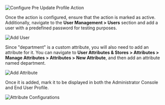 ![Configure Pre Update Profile Action]({{base_path}}/assets/img/complete-guides/actions/image28.png)

Once the action is configured, ensure that the action is marked as active. Additionally, navigate to the **User
Management > Users** section and add a user with a predefined password for testing purposes.

![Add User]({{base_path}}/assets/img/complete-guides/actions/image15.png)

Since "department" is a custom attribute, you will also need to add an attribute for it. You can navigate to **User
Attributes & Stores > Attributes > Manage Attributes > Attributes > New Attribute**, and then add an attribute named
department.

![Add Attribute]({{base_path}}/assets/img/complete-guides/actions/image29.png)

Once it is added, mark it to be displayed in both the Administrator Console and End User Profile.

![Attribute Configurations]({{base_path}}/assets/img/complete-guides/actions/image30.png)
